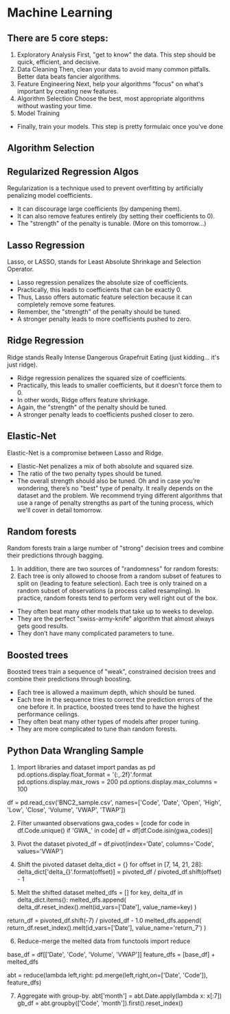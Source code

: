 # Machine Learning
## There are 5 core steps:
1. Exploratory Analysis
First, "get to know" the data. This step should be quick, efficient, and decisive.
2. Data Cleaning
Then, clean your data to avoid many common pitfalls. Better data beats fancier algorithms.
3. Feature Engineering
Next, help your algorithms "focus" on what's important by creating new features.
4. Algorithm Selection
Choose the best, most appropriate algorithms without wasting your time.
5. Model Training
- Finally, train your models. This step is pretty formulaic once you've done

## Algorithm Selection
## Regularized Regression Algos
Regularization is a technique used to prevent overfitting by artificially penalizing model coefficients.
- It can discourage large coefficients (by dampening them).
- It can also remove features entirely (by setting their coefficients to 0).
- The "strength" of the penalty is tunable. (More on this tomorrow...)

## Lasso Regression
Lasso, or LASSO, stands for Least Absolute Shrinkage and Selection Operator.
- Lasso regression penalizes the absolute size of coefficients.
- Practically, this leads to coefficients that can be exactly 0.
- Thus, Lasso offers automatic feature selection because it can completely remove some features.
- Remember, the "strength" of the penalty should be tuned.
- A stronger penalty leads to more coefficients pushed to zero.

## Ridge Regression
Ridge stands Really Intense Dangerous Grapefruit Eating (just kidding... it's just ridge).
- Ridge regression penalizes the squared size of coefficients.
- Practically, this leads to smaller coefficients, but it doesn't force them to 0.
- In other words, Ridge offers feature shrinkage.
- Again, the "strength" of the penalty should be tuned.
- A stronger penalty leads to coefficients pushed closer to zero.

## Elastic-Net
Elastic-Net is a compromise between Lasso and Ridge.
- Elastic-Net penalizes a mix of both absolute and squared size.
- The ratio of the two penalty types should be tuned.
- The overall strength should also be tuned.
Oh and in case you’re wondering, there’s no "best" type of penalty. It really depends on the dataset and the problem. We recommend trying different algorithms that use a range of penalty strengths as part of the tuning process, which we'll cover in detail tomorrow.

## Random forests
Random forests train a large number of "strong" decision trees and combine their predictions through bagging.
1. In addition, there are two sources of "randomness" for random forests:
2. Each tree is only allowed to choose from a random subset of features to split on (leading to feature selection).
Each tree is only trained on a random subset of observations (a process called resampling).
In practice, random forests tend to perform very well right out of the box.
* They often beat many other models that take up to weeks to develop.
* They are the perfect "swiss-army-knife" algorithm that almost always gets good results.
* They don’t have many complicated parameters to tune.

## Boosted trees
Boosted trees train a sequence of "weak", constrained decision trees and combine their predictions through boosting.
- Each tree is allowed a maximum depth, which should be tuned.
- Each tree in the sequence tries to correct the prediction errors of the one before it.
In practice, boosted trees tend to have the highest performance ceilings.
- They often beat many other types of models after proper tuning.
- They are more complicated to tune than random forests.

## Python Data Wrangling Sample
1. Import libraries and dataset
import pandas as pd
pd.options.display.float_format = '{:,.2f}'.format
pd.options.display.max_rows = 200
pd.options.display.max_columns = 100
 
df = pd.read_csv('BNC2_sample.csv',
                 names=['Code', 'Date', 'Open', 'High', 'Low', 
                        'Close', 'Volume', 'VWAP', 'TWAP'])
 
2. Filter unwanted observations
gwa_codes = [code for code in df.Code.unique() if 'GWA_' in code]
df = df[df.Code.isin(gwa_codes)]
 
3. Pivot the dataset
pivoted_df = df.pivot(index='Date', columns='Code', values='VWAP')
 
4. Shift the pivoted dataset
delta_dict = {}
for offset in [7, 14, 21, 28]:
    delta_dict['delta_{}'.format(offset)] = pivoted_df / pivoted_df.shift(offset) - 1
    
5. Melt the shifted dataset
melted_dfs = []
for key, delta_df in delta_dict.items():
    melted_dfs.append( delta_df.reset_index().melt(id_vars=['Date'], value_name=key) )
 
return_df = pivoted_df.shift(-7) / pivoted_df - 1.0
melted_dfs.append( return_df.reset_index().melt(id_vars=['Date'], value_name='return_7') )
 
6. Reduce-merge the melted data
from functools import reduce
 
base_df = df[['Date', 'Code', 'Volume', 'VWAP']]
feature_dfs = [base_df] + melted_dfs
 
abt = reduce(lambda left,right: pd.merge(left,right,on=['Date', 'Code']), feature_dfs)
 
7. Aggregate with group-by.
abt['month'] = abt.Date.apply(lambda x: x[:7])
gb_df = abt.groupby(['Code', 'month']).first().reset_index()
